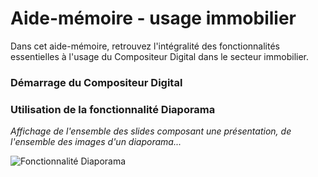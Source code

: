 # Aide-mémoire - usage immobilier

Dans cet aide-mémoire, retrouvez l'intégralité des fonctionnalités essentielles à l'usage du Compositeur Digital dans le secteur immobilier. 

### Démarrage du Compositeur Digital

### Utilisation de la fonctionnalité Diaporama

*Affichage de l'ensemble des slides composant une présentation, de l'ensemble des images d'un diaporama...*

![Fonctionnalité Diaporama](/../../../img/diaporama1.png)

